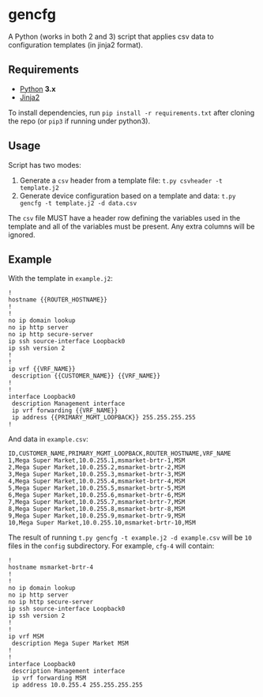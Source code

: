 # gencfg

A Python (works in both 2 and 3) script that applies csv data to configuration templates (in jinja2 format).

## Requirements

- [Python](https://www.python.org/) **3.x**
- [Jinja2](http://jinja.pocoo.org/)

To install dependencies, run `pip install -r requirements.txt` after cloning the repo (or `pip3` if running under python3).

## Usage

Script has two modes:

1. Generate a `csv` header from a template file: `t.py csvheader -t template.j2`
2. Generate device configuration based on a template and data: `t.py gencfg -t template.j2 -d data.csv`

The `csv` file MUST have a header row defining the variables used in the template and all of the variables must be present. Any extra columns will be ignored.

## Example

With the template in `example.j2`:

```
!
hostname {{ROUTER_HOSTNAME}}
!
!
no ip domain lookup
no ip http server
no ip http secure-server
ip ssh source-interface Loopback0
ip ssh version 2
!
!
ip vrf {{VRF_NAME}}
 description {{CUSTOMER_NAME}} {{VRF_NAME}}
!
!
interface Loopback0
 description Management interface
 ip vrf forwarding {{VRF_NAME}}
 ip address {{PRIMARY_MGMT_LOOPBACK}} 255.255.255.255
!
```

And data in `example.csv`:

```
ID,CUSTOMER_NAME,PRIMARY_MGMT_LOOPBACK,ROUTER_HOSTNAME,VRF_NAME
1,Mega Super Market,10.0.255.1,msmarket-brtr-1,MSM
2,Mega Super Market,10.0.255.2,msmarket-brtr-2,MSM
3,Mega Super Market,10.0.255.3,msmarket-brtr-3,MSM
4,Mega Super Market,10.0.255.4,msmarket-brtr-4,MSM
5,Mega Super Market,10.0.255.5,msmarket-brtr-5,MSM
6,Mega Super Market,10.0.255.6,msmarket-brtr-6,MSM
7,Mega Super Market,10.0.255.7,msmarket-brtr-7,MSM
8,Mega Super Market,10.0.255.8,msmarket-brtr-8,MSM
9,Mega Super Market,10.0.255.9,msmarket-brtr-9,MSM
10,Mega Super Market,10.0.255.10,msmarket-brtr-10,MSM
```

The result of running `t.py gencfg -t example.j2 -d example.csv` will be `10` files in the `config` subdirectory. For example, `cfg-4` will contain:

```
!
hostname msmarket-brtr-4
!
!
no ip domain lookup
no ip http server
no ip http secure-server
ip ssh source-interface Loopback0
ip ssh version 2
!
!
ip vrf MSM
 description Mega Super Market MSM
!
!
interface Loopback0
 description Management interface
 ip vrf forwarding MSM
 ip address 10.0.255.4 255.255.255.255
```
